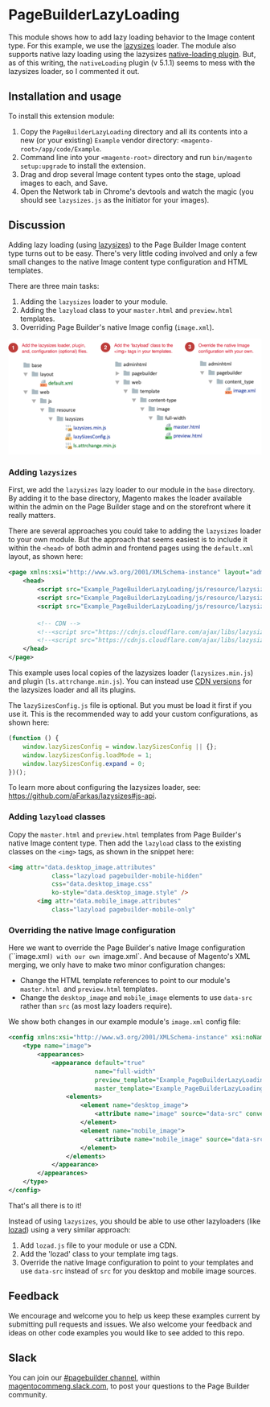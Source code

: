 # PageBuilderLazyLoading

This module shows how to add lazy loading behavior to the Image content type. For this example, we use the [lazysizes](https://github.com/aFarkas/lazysizes) loader. The module also supports native lazy loading using the lazysizes [native-loading plugin](https://github.com/aFarkas/lazysizes/tree/gh-pages/plugins/native-loading). But, as of this writing, the `nativeLoading` plugin (v 5.1.1) seems to mess with the lazysizes loader, so I commented it out.

## Installation and usage

To install this extension module:

1. Copy the `PageBuilderLazyLoading` directory and all its contents into a new (or your existing) `Example` vendor directory: `<magento-root>/app/code/Example`.
2. Command line into your `<magento-root>` directory and run `bin/magento setup:upgrade` to install the extension.
3. Drag and drop several Image content types onto the stage, upload images to each, and Save.
4. Open the Network tab in Chrome's devtools and watch the magic (you should see `lazysizes.js` as the initiator for your images). 

## Discussion

Adding lazy loading (using [lazysizes](https://github.com/aFarkas/lazysizes)) to the Page Builder Image content type turns out to be easy. There's very little coding involved and only a few small changes to the native Image content type configuration and HTML templates. 

There are three main tasks:

1. Adding the `lazysizes` loader to your module.
2. Adding the `lazyload` class to your `master.html` and `preview.html` templates.
3. Overriding Page Builder's native Image config (`image.xml`).

![Add Lazy Loading](adding-lazy-loading.svg "Steps for adding lazy loading functionality")



### Adding `lazysizes`

First, we add the `lazysizes` lazy loader to our module in the `base` directory. By adding it to the base directory, Magento makes the loader available within the admin on the Page Builder stage and on the storefront where it really matters.

There are several approaches you could take to adding the `lazysizes` loader to your own module. But the approach that seems easiest is to include it within the `<head>` of both admin and frontend pages using the `default.xml` layout, as shown here:

```xml
<page xmlns:xsi="http://www.w3.org/2001/XMLSchema-instance" layout="admin-1column" xsi:noNamespaceSchemaLocation="urn:magento:framework:View/Layout/etc/page_configuration.xsd">
    <head>
        <script src="Example_PageBuilderLazyLoading/js/resource/lazysizes/lazySizesConfig.js"></script>
        <script src="Example_PageBuilderLazyLoading/js/resource/lazysizes/lazysizes.min.js"></script>
        <script src="Example_PageBuilderLazyLoading/js/resource/lazysizes/ls.attrchange.min.js"></script>

        <!-- CDN --> 
        <!--<script src="https://cdnjs.cloudflare.com/ajax/libs/lazysizes/5.1.1/lazysizes.min.js" src_type="url"></script>-->
        <!--<script src="https://cdnjs.cloudflare.com/ajax/libs/lazysizes/5.1.1/plugins/attrchange/ls.attrchange.min.js" src_type="url"></script>-->
    </head>
</page>
```

This example uses local copies of the lazysizes loader (`lazysizes.min.js`) and plugin (`ls.attrchange.min.js`).
You can instead use [CDN versions](https://cdnjs.com/libraries/lazysizes) for the lazysizes loader and all its plugins.

The `lazySizesConfig.js` file is optional. But you must be load it first if you use it. This is the recommended way to add your custom configurations, as shown here:

```js
(function () {
    window.lazySizesConfig = window.lazySizesConfig || {};
    window.lazySizesConfig.loadMode = 1;
    window.lazySizesConfig.expand = 0;
})();
```

To learn more about configuring the lazysizes loader, see: https://github.com/aFarkas/lazysizes#js-api. 


### Adding `lazyload` classes

Copy the `master.html` and `preview.html` templates from Page Builder's native Image content type. Then  add the `lazyload` class to the existing classes on the `<img>` tags, as shown in the snippet here:

```html
<img attr="data.desktop_image.attributes"
            class="lazyload pagebuilder-mobile-hidden"
            css="data.desktop_image.css"
            ko-style="data.desktop_image.style" />
        <img attr="data.mobile_image.attributes"
            class="lazyload pagebuilder-mobile-only"
```

### Overriding the native Image configuration

Here we want to override the Page Builder's native Image configuration (``image.xml`) with our own `image.xml`. And because of Magento's XML merging, we only have to make two minor configuration changes: 

* Change the HTML template references to point to our module's `master.html `and `preview.html` templates. 
* Change the `desktop_image` and `mobile_image` elements to use `data-src` rather than `src` (as most lazy loaders require).

We show both changes in our example module's `image.xml` config file:

```xml
<config xmlns:xsi="http://www.w3.org/2001/XMLSchema-instance" xsi:noNamespaceSchemaLocation="urn:magento:module:Magento_PageBuilder:etc/content_type.xsd">
    <type name="image">
        <appearances>
            <appearance default="true"
                        name="full-width"
                        preview_template="Example_PageBuilderLazyLoading/content-type/image/full-width/preview"
                        master_template="Example_PageBuilderLazyLoading/content-type/image/full-width/master">
                <elements>
                    <element name="desktop_image">
                        <attribute name="image" source="data-src" converter="Magento_PageBuilder/js/converter/attribute/src" preview_converter="Magento_PageBuilder/js/converter/attribute/preview/src"/>
                    </element>
                    <element name="mobile_image">
                        <attribute name="mobile_image" source="data-src" converter="Magento_PageBuilder/js/converter/attribute/src" preview_converter="Magento_PageBuilder/js/converter/attribute/preview/src"/>
                    </element>
                </elements>
            </appearance>
        </appearances>
    </type>
</config>
```

That's all there is to it! 

Instead of using `lazysizes`, you should be able to use other lazyloaders (like [lozad](https://github.com/ApoorvSaxena/lozad.js)) using a very similar approach:

1.  Add `lozad.js` file to your module or use a CDN.
2.  Add the 'lozad' class to your template img tags.
3.  Override the native Image configuration to point to your templates and use `data-src` instead of `src` for you desktop and mobile image sources. 

## Feedback

We encourage and welcome you to help us keep these examples current by submitting pull requests and issues. We also welcome your feedback and ideas on other code examples you would like to see added to this repo. 

## Slack
You can join our [#pagebuilder channel](https://magentocommeng.slack.com/messages/CHB455HPF), within [magentocommeng.slack.com](https://magentocommeng.slack.com/), to post your questions to the Page Builder community.
